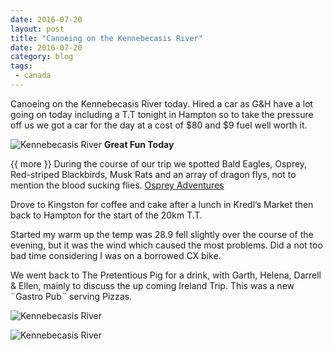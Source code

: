 ```yaml
---
date: 2016-07-20
layout: post
title: "Canoeing on the Kennebecasis River"
date: 2016-07-20
category: blog
tags:
 - canada
---
```


<!--start excerpt-->
Canoeing on the Kennebecasis River today. Hired a car as G&H have a lot going on
today including a T.T tonight in Hampton so to take the pressure off us we got a
car for the day at a cost of $80 and $9 fuel well worth it.

![Kennebecasis River](/images/2016/2016-07-20-canoeing-on-the-kennebecasis-river-1.jpg)
**Great Fun Today**

{{ more }}
During the course of our trip we spotted Bald Eagles, Osprey, Red-striped
Blackbirds, Musk Rats and an array of dragon flys, not to mention the blood
sucking flies.
[Osprey Adventures](http://www.ospreyadventures.net/)

Drove to Kingston for coffee and cake after a lunch in Kredl’s Market then back
to Hampton for the start of the 20km T.T.

Started my warm up the temp was 28.9 fell slightly over the course of the
evening, but it was the wind which caused the most problems. Did a not too bad
time considering I was on a borrowed CX bike.

We went back to The Pretentious Pig for a drink, with Garth, Helena, Darrell &
Ellen, mainly to discuss the up coming Ireland Trip. This was a new ¨Gastro Pub¨ serving Pizzas.

![Kennebecasis River](/images/2016/2016-07-20-canoeing-on-the-kennebecasis-river-2.jpg)

![Kennebecasis River](/images/2016/2016-07-20-canoeing-on-the-kennebecasis-river-3.jpg)
